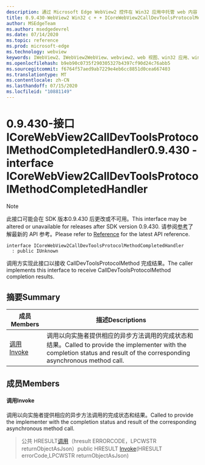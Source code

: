 ```yaml
---
description: 通过 Microsoft Edge WebView2 控件在 Win32 应用中托管 web 内容
title: 0.9.430-WebView2 Win32 c + + ICoreWebView2CallDevToolsProtocolMethodCompletedHandler
author: MSEdgeTeam
ms.author: msedgedevrel
ms.date: 07/14/2020
ms.topic: reference
ms.prod: microsoft-edge
ms.technology: webview
keywords: IWebView2、IWebView2WebView、webview2、web 视图、win32 应用、win32、edge、ICoreWebView2、ICoreWebView2Host、浏览器控件、边缘 html
ms.openlocfilehash: b9eb90c0735f290305327b4397cf90d24c76abb5
ms.sourcegitcommit: f6764f57aed9ab7229e4eb6cc8851d0cea667403
ms.translationtype: MT
ms.contentlocale: zh-CN
ms.lasthandoff: 07/15/2020
ms.locfileid: "10881149"
---
```

# <span data-ttu-id="1e210-104">0.9.430-接口 ICoreWebView2CallDevToolsProtocolMethodCompletedHandler</span><span class="sxs-lookup"><span data-stu-id="1e210-104">0.9.430 - interface ICoreWebView2CallDevToolsProtocolMethodCompletedHandler</span></span> 

> [!NOTE]
> <span data-ttu-id="1e210-105">此接口可能会在 SDK 版本0.9.430 后更改或不可用。</span><span class="sxs-lookup"><span data-stu-id="1e210-105">This interface may be altered or unavailable for releases after SDK version 0.9.430.</span></span> <span data-ttu-id="1e210-106">请参阅[参考](../../../webview2-api-reference.md)了解最新的 API 参考。</span><span class="sxs-lookup"><span data-stu-id="1e210-106">Please refer to [Reference](../../../webview2-api-reference.md) for the latest API reference.</span></span>

```
interface ICoreWebView2CallDevToolsProtocolMethodCompletedHandler
  : public IUnknown
```

<span data-ttu-id="1e210-107">调用方实现此接口以接收 CallDevToolsProtocolMethod 完成结果。</span><span class="sxs-lookup"><span data-stu-id="1e210-107">The caller implements this interface to receive CallDevToolsProtocolMethod completion results.</span></span>

## <span data-ttu-id="1e210-108">摘要</span><span class="sxs-lookup"><span data-stu-id="1e210-108">Summary</span></span>

 <span data-ttu-id="1e210-109">成员</span><span class="sxs-lookup"><span data-stu-id="1e210-109">Members</span></span>                        | <span data-ttu-id="1e210-110">描述</span><span class="sxs-lookup"><span data-stu-id="1e210-110">Descriptions</span></span>
--------------------------------|---------------------------------------------
[<span data-ttu-id="1e210-111">调用</span><span class="sxs-lookup"><span data-stu-id="1e210-111">Invoke</span></span>](#invoke) | <span data-ttu-id="1e210-112">调用以向实施者提供相应的异步方法调用的完成状态和结果。</span><span class="sxs-lookup"><span data-stu-id="1e210-112">Called to provide the implementer with the completion status and result of the corresponding asynchronous method call.</span></span>

## <span data-ttu-id="1e210-113">成员</span><span class="sxs-lookup"><span data-stu-id="1e210-113">Members</span></span>

#### <span data-ttu-id="1e210-114">调用</span><span class="sxs-lookup"><span data-stu-id="1e210-114">Invoke</span></span> 

<span data-ttu-id="1e210-115">调用以向实施者提供相应的异步方法调用的完成状态和结果。</span><span class="sxs-lookup"><span data-stu-id="1e210-115">Called to provide the implementer with the completion status and result of the corresponding asynchronous method call.</span></span>

> <span data-ttu-id="1e210-116">公共 HRESULT[调用](#invoke)（hresult ERRORCODE，LPCWSTR returnObjectAsJson）</span><span class="sxs-lookup"><span data-stu-id="1e210-116">public HRESULT [Invoke](#invoke)(HRESULT errorCode,LPCWSTR returnObjectAsJson)</span></span>

